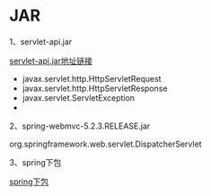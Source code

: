 # JAR
1、servlet-api.jar

[servlet-api.jar地址链接](https://www.teambition.com/pan/org/5f4ce177f7422d07b9ba78b4/space/39875744d047deb1/folder/ed951e9987dea6de31e45b86f9e8d30a)

- javax.servlet.http.HttpServletRequest
- javax.servlet.http.HttpServletResponse
- javax.servlet.ServletException
- 

2、spring-webmvc-5.2.3.RELEASE.jar

org.springframework.web.servlet.DispatcherServlet

3、spring下包

[spring下包](https://repo.spring.io/libs-release-local/org/springframework)
